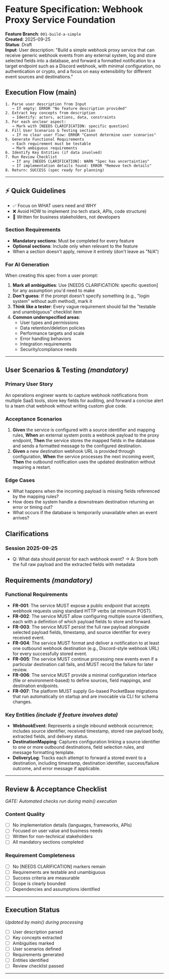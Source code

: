 # Feature Specification: Webhook Proxy Service Foundation

**Feature Branch**: `001-build-a-simple`  
**Created**: 2025-09-25  
**Status**: Draft  
**Input**: User description: "Build a simple webhook proxy service that can receive generic webhook events from any external system, log and store selected fields into a database, and forward a formatted notification to a target endpoint such as a Discord webhook, with minimal configuration, no authentication or crypto, and a focus on easy extensibility for different event sources and destinations."

## Execution Flow (main)
```
1. Parse user description from Input
   → If empty: ERROR "No feature description provided"
2. Extract key concepts from description
   → Identify: actors, actions, data, constraints
3. For each unclear aspect:
   → Mark with [NEEDS CLARIFICATION: specific question]
4. Fill User Scenarios & Testing section
   → If no clear user flow: ERROR "Cannot determine user scenarios"
5. Generate Functional Requirements
   → Each requirement must be testable
   → Mark ambiguous requirements
6. Identify Key Entities (if data involved)
7. Run Review Checklist
   → If any [NEEDS CLARIFICATION]: WARN "Spec has uncertainties"
   → If implementation details found: ERROR "Remove tech details"
8. Return: SUCCESS (spec ready for planning)
```

---

## ⚡ Quick Guidelines
- ✅ Focus on WHAT users need and WHY
- ❌ Avoid HOW to implement (no tech stack, APIs, code structure)
- 👥 Written for business stakeholders, not developers

### Section Requirements
- **Mandatory sections**: Must be completed for every feature
- **Optional sections**: Include only when relevant to the feature
- When a section doesn't apply, remove it entirely (don't leave as "N/A")

### For AI Generation
When creating this spec from a user prompt:
1. **Mark all ambiguities**: Use [NEEDS CLARIFICATION: specific question] for any assumption you'd need to make
2. **Don't guess**: If the prompt doesn't specify something (e.g., "login system" without auth method), mark it
3. **Think like a tester**: Every vague requirement should fail the "testable and unambiguous" checklist item
4. **Common underspecified areas**:
   - User types and permissions
   - Data retention/deletion policies  
   - Performance targets and scale
   - Error handling behaviors
   - Integration requirements
   - Security/compliance needs

---

## User Scenarios & Testing *(mandatory)*

### Primary User Story
An operations engineer wants to capture webhook notifications from multiple SaaS tools, store key fields for auditing, and forward a concise alert to a team chat webhook without writing custom glue code.

### Acceptance Scenarios
1. **Given** the service is configured with a source identifier and mapping rules, **When** an external system posts a webhook payload to the proxy endpoint, **Then** the service stores the mapped fields in the database and sends a formatted message to the configured destination.
2. **Given** a new destination webhook URL is provided through configuration, **When** the service processes the next incoming event, **Then** the outbound notification uses the updated destination without requiring a restart.

### Edge Cases
- What happens when the incoming payload is missing fields referenced by the mapping rules?
- How does the system handle a downstream destination returning an error or timing out?
- What occurs if the database is temporarily unavailable when an event arrives?

## Clarifications

### Session 2025-09-25
- Q: What data should persist for each webhook event? → A: Store both the full raw payload and the extracted fields with metadata

## Requirements *(mandatory)*

### Functional Requirements
- **FR-001**: The service MUST expose a public endpoint that accepts webhook requests using standard HTTP verbs (at minimum POST).
- **FR-002**: The service MUST allow configuring multiple source identifiers, each with a definition of which payload fields to store and forward.
- **FR-003**: The service MUST persist the full raw payload alongside selected payload fields, timestamp, and source identifier for every received event.
- **FR-004**: The service MUST format and deliver a notification to at least one outbound webhook destination (e.g., Discord-style webhook URL) for every successfully stored event.
- **FR-005**: The service MUST continue processing new events even if a particular destination call fails, and MUST record the failure for later review.
- **FR-006**: The service MUST provide a minimal configuration interface (file or environment-based) to define sources, field mappings, and destination endpoints.
- **FR-007**: The platform MUST supply Go-based PocketBase migrations that run automatically on startup and are invocable via CLI for schema changes.

### Key Entities *(include if feature involves data)*
- **WebhookEvent**: Represents a single inbound webhook occurrence; includes source identifier, received timestamp, stored raw payload body, extracted fields, and delivery status.
- **DestinationMapping**: Captures configuration linking a source identifier to one or more outbound destinations, field selection rules, and message formatting template.
- **DeliveryLog**: Tracks each attempt to forward a stored event to a destination, including timestamp, destination identifier, success/failure outcome, and error message if applicable.

---

## Review & Acceptance Checklist
*GATE: Automated checks run during main() execution*

### Content Quality
- [ ] No implementation details (languages, frameworks, APIs)
- [ ] Focused on user value and business needs
- [ ] Written for non-technical stakeholders
- [ ] All mandatory sections completed

### Requirement Completeness
- [ ] No [NEEDS CLARIFICATION] markers remain
- [ ] Requirements are testable and unambiguous  
- [ ] Success criteria are measurable
- [ ] Scope is clearly bounded
- [ ] Dependencies and assumptions identified

---

## Execution Status
*Updated by main() during processing*

- [ ] User description parsed
- [ ] Key concepts extracted
- [ ] Ambiguities marked
- [ ] User scenarios defined
- [ ] Requirements generated
- [ ] Entities identified
- [ ] Review checklist passed

---
